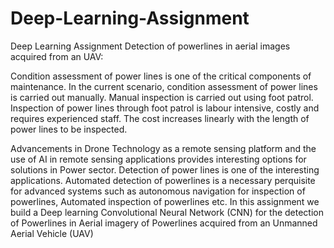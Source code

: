 # Deep-Learning-Assignment
Deep Learning Assignment
Detection of powerlines in aerial images acquired from an UAV:

 

 

Condition assessment of power lines is one of the critical components of maintenance. In the current scenario, condition assessment of power lines is carried out manually. Manual inspection is carried out using foot patrol. Inspection of power lines through foot patrol is labour intensive, costly and requires experienced staff. The cost increases linearly with the length of power lines to be inspected.  

Advancements in Drone Technology as a remote sensing platform  and the use of AI in remote sensing applications provides interesting  options for solutions in Power sector. Detection of power lines is one of the interesting applications.  Automated detection of powerlines is a necessary perquisite for advanced systems such as autonomous navigation for inspection of powerlines, Automated inspection of powerlines etc.  In this assignment we build a Deep learning Convolutional Neural Network (CNN) for the detection of Powerlines in Aerial imagery of Powerlines acquired from an Unmanned Aerial Vehicle (UAV)
